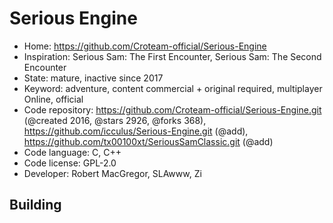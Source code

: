 # Serious Engine

- Home: https://github.com/Croteam-official/Serious-Engine
- Inspiration: Serious Sam: The First Encounter, Serious Sam: The Second Encounter
- State: mature, inactive since 2017
- Keyword: adventure, content commercial + original required, multiplayer Online, official
- Code repository: https://github.com/Croteam-official/Serious-Engine.git (@created 2016, @stars 2926, @forks 368), https://github.com/icculus/Serious-Engine.git (@add), https://github.com/tx00100xt/SeriousSamClassic.git (@add)
- Code language: C, C++
- Code license: GPL-2.0
- Developer: Robert MacGregor, SLAwww, Zi

## Building
